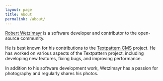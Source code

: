 ```yaml
---
layout: page
title: About
permalink: /about/
---
```


[Robert Wetzlmayr](https://wetzlmayr.at/) is a software developer and contributor to the open-source community. 

He is best known for his contributions to the [Textpattern CMS](https://textpattern.com/about/contributors#core-team "The small content management system that can handle big ideas") project.  He has worked on various aspects of the Textpattern project, including developing new features, fixing bugs, and improving performance. 

In addition to his software development work, Wetzlmayr has a passion for photography and regularly shares his photos.
